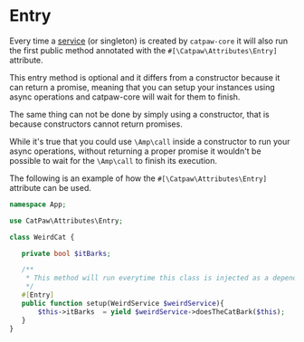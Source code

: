 # Entry

Every time a [service](https://github.com/tncrazvan/catpaw-core/blob/main/docs/13.Services.md) (or singleton) is created by `catpaw-core` it will also run the first public method annotated with the `#[\Catpaw\Attributes\Entry]` attribute.


This entry method is optional and it differs from a constructor because it can return a promise, meaning that you can setup your instances using async operations and catpaw-core will wait for them to finish.


The same thing can not be done by simply using a constructor, that is because constructors cannot return promises.

While it's true that you could use `\Amp\call` inside a constructor to run your async operations, without returning a proper promise it wouldn't be possible to wait for the `\Amp\call` to finish its execution.


The following is an example of how the `#[\Catpaw\Attributes\Entry]` attribute can be used.

 ```php
namespace App;

use CatPaw\Attributes\Entry;

class WeirdCat {

    private bool $itBarks;

    /**
     * This method will run everytime this class is injected as a dependency.
     */
    #[Entry]
    public function setup(WeirdService $weirdService){
        $this->itBarks  = yield $weirdService->doesTheCatBark($this);    //imagine this method would be async
    }
}
 ```
